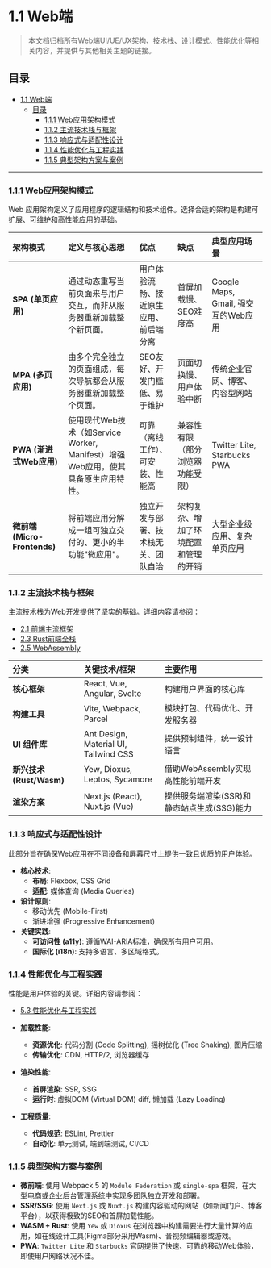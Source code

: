 # 1.1 Web端

> 本文档归档所有Web端UI/UE/UX架构、技术栈、设计模式、性能优化等相关内容，并提供与其他相关主题的链接。

## 目录

- [1.1 Web端](#11-web端)
  - [目录](#目录)
    - [1.1.1 Web应用架构模式](#111-web应用架构模式)
    - [1.1.2 主流技术栈与框架](#112-主流技术栈与框架)
    - [1.1.3 响应式与适配性设计](#113-响应式与适配性设计)
    - [1.1.4 性能优化与工程实践](#114-性能优化与工程实践)
    - [1.1.5 典型架构方案与案例](#115-典型架构方案与案例)

---

### 1.1.1 Web应用架构模式

Web 应用架构定义了应用程序的逻辑结构和技术组件。选择合适的架构是构建可扩展、可维护和高性能应用的基础。

| 架构模式 | 定义与核心思想 | 优点 | 缺点 | 典型应用场景 |
| :--- | :--- | :--- | :--- | :--- |
| **SPA (单页应用)** | 通过动态重写当前页面来与用户交互，而非从服务器重新加载整个新页面。 | 用户体验流畅、接近原生应用、前后端分离 | 首屏加载慢、SEO难度高 | Google Maps, Gmail, 强交互的Web应用 |
| **MPA (多页应用)** | 由多个完全独立的页面组成，每次导航都会从服务器重新加载整个页面。 | SEO友好、开发门槛低、易于维护 | 页面切换慢、用户体验中断 | 传统企业官网、博客、内容型网站 |
| **PWA (渐进式Web应用)** | 使用现代Web技术（如Service Worker, Manifest）增强Web应用，使其具备原生应用特性。 | 可靠（离线工作）、可安装、性能高 | 兼容性有限（部分浏览器功能受限）| Twitter Lite, Starbucks PWA |
| **微前端 (Micro-Frontends)** | 将前端应用分解成一组可独立交付的、更小的半功能"微应用"。 | 独立开发与部署、技术栈无关、团队自治 | 架构复杂、增加了环境配置和管理的开销 | 大型企业级应用、复杂单页应用 |

### 1.1.2 主流技术栈与框架

主流技术栈为Web开发提供了坚实的基础。详细内容请参阅：

- [2.1 前端主流框架](../2.技术栈与框架/2.1%20前端主流框架.md)
- [2.3 Rust前端全栈](../2.技术栈与框架/2.3%20Rust前端全栈.md)
- [2.5 WebAssembly](../2.技术栈与框架/2.5%20WebAssembly.md)

| 分类 | 关键技术/框架 | 主要作用 |
| :--- | :--- | :--- |
| **核心框架** | React, Vue, Angular, Svelte | 构建用户界面的核心库 |
| **构建工具** | Vite, Webpack, Parcel | 模块打包、代码优化、开发服务器 |
| **UI 组件库** | Ant Design, Material UI, Tailwind CSS | 提供预制组件，统一设计语言 |
| **新兴技术 (Rust/Wasm)** | Yew, Dioxus, Leptos, Sycamore | 借助WebAssembly实现高性能前端开发 |
| **渲染方案** | Next.js (React), Nuxt.js (Vue) | 提供服务端渲染(SSR)和静态站点生成(SSG)能力 |

### 1.1.3 响应式与适配性设计

此部分旨在确保Web应用在不同设备和屏幕尺寸上提供一致且优质的用户体验。

- **核心技术**:
  - **布局**: Flexbox, CSS Grid
  - **适配**: 媒体查询 (Media Queries)
- **设计原则**:
  - 移动优先 (Mobile-First)
  - 渐进增强 (Progressive Enhancement)
- **关键实践**:
  - **可访问性 (a11y)**: 遵循WAI-ARIA标准，确保所有用户可用。
  - **国际化 (i18n)**: 支持多语言、多区域格式。

### 1.1.4 性能优化与工程实践

性能是用户体验的关键。详细内容请参阅：

- [5.3 性能优化与工程实践](../5.技术规范与标准/5.3%20性能优化与工程实践.md)

- **加载性能**:
  - **资源优化**: 代码分割 (Code Splitting), 摇树优化 (Tree Shaking), 图片压缩
  - **传输优化**: CDN, HTTP/2, 浏览器缓存
- **渲染性能**:
  - **首屏渲染**: SSR, SSG
  - **运行时**: 虚拟DOM (Virtual DOM) diff, 懒加载 (Lazy Loading)
- **工程质量**:
  - **代码规范**: ESLint, Prettier
  - **自动化**: 单元测试, 端到端测试, CI/CD

### 1.1.5 典型架构方案与案例

- **微前端**: 使用 Webpack 5 的 `Module Federation` 或 `single-spa` 框架，在大型电商或企业后台管理系统中实现多团队独立开发和部署。
- **SSR/SSG**: 使用 `Next.js` 或 `Nuxt.js` 构建内容驱动的网站（如新闻门户、博客平台），以获得极致的SEO和首屏加载性能。
- **WASM + Rust**: 使用 `Yew` 或 `Dioxus` 在浏览器中构建需要进行大量计算的应用，如在线设计工具(Figma部分采用Wasm)、音视频编辑器或游戏。
- **PWA**: `Twitter Lite` 和 `Starbucks` 官网提供了快速、可靠的移动Web体验，即使用户网络状况不佳。
